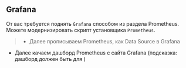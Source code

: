 ## Grafana

От вас требуется поднять `Grafana` способом из раздела Prometheus.
Можете модернизировать скрипт установщика `Prometheus`.
>  - Далее прописываем Prometheus, как Data Source в Grafana
 - Далее качаем дашборд Prometheus с сайта Grafana (подсказка: дашборд должен быть для )
